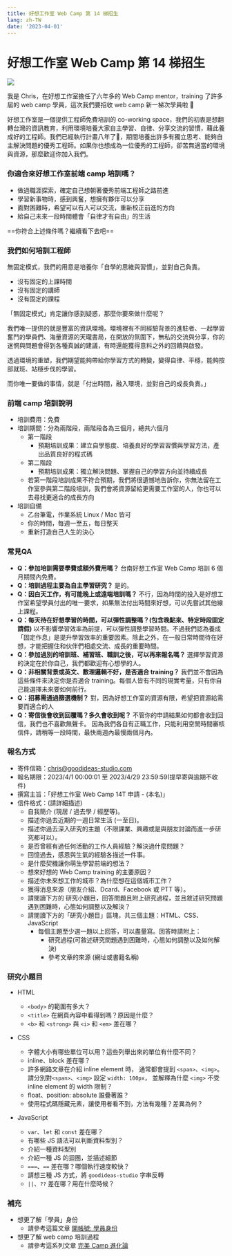 ```yaml
---
title: 好想工作室 Web Camp 第 14 梯招生
lang: zh-TW
date: '2023-04-01'
---
```

# 好想工作室 Web Camp 第 14 梯招生

![](https://i.imgur.com/X2ckpS3.jpg)

我是 Chris，在好想工作室擔任了六年多的 Web Camp mentor，training 了許多屆的 web camp 學員，這次我們要招收 web camp 新一梯次學員啦 🎉

好想工作室是一個提供工程師免費培訓的 co-working space，我們的初衷是想翻轉台灣的資訊教育，利用環境培養大家自主學習、自律、分享交流的習慣，藉此養成好的工程師。我們已經執行計畫八年了🎉，期間培養出許多有獨立思考、能夠自主解決問題的優秀工程師。如果你也想成為一位優秀的工程師，卻苦無適當的環境與資源，那麼歡迎你加入我們。

### 你適合來好想工作室前端 camp 培訓嗎？
- 做過職涯探索，確定自己想朝著優秀前端工程師之路前進
- 學習新事物時，感到興奮，想擁有夥伴可以分享
- 面對困難時，希望可以有人可以交流，重新校正前進的方向
- 給自己未來一段時間體會「自律才有自由」的生活

==你符合上述條件嗎？繼續看下去吧==


### 我們如何培訓工程師
無固定模式，我們的用意是培養你「自學的思維與習慣」，並對自己負責。
- 沒有固定的上課時間
- 沒有固定的講師
- 沒有固定的課程

「無固定模式」肯定讓你感到疑惑，那麼你要來做什麼呢？

我們唯一提供的就是豐富的資訊環境。環境裡有不同經驗背景的進駐者、一起學習奮鬥的學員們、海量資源的天瓏書局，在開放的氛圍下，無私的交流與分享，你的迷惘與問題會得到各種真誠的建議，有時還能獲得意料之外的回饋與啟發。

透過環境的重塑，我們期望能夠帶給你學習方式的轉變，變得自律、平穩，能夠按部就班、站穩步伐的學習。

而你唯一要做的事情，就是「付出時間，融入環境，並對自己的成長負責。」

### 前端 camp 培訓說明
- 培訓費用：免費
- 培訓期間：分為兩階段，兩階段各為三個月，總共六個月
    - 第一階段
        - 預期培訓成果：建立自學態度、培養良好的學習習慣與學習方法，產出品質良好的程式碼
    - 第二階段
        - 預期培訓成果：獨立解決問題、掌握自己的學習方向並持續成長
    - 若第一階段培訓成果不符合預期，我們將很遺憾地告訴你，你無法留在工作室參與第二階段培訓，我們會將資源留給更需要工作室的人，你也可以去尋找更適合的成長方向
- 培訓自備
    - 乙台筆電，作業系統 Linux / Mac 皆可
    - 你的時間，每週一至五，每日整天
    - 重新打造自己人生的決心


### 常見QA

- **Q：參加培訓需要學費或額外費用嗎？**
    台南好想工作室 Web Camp 培訓 6 個月期間內免費。
- **Q：培訓過程主要為自主學習研究？**
    是的。
- **Q：因白天工作，有可能晚上或遠端培訓嗎？**
    不行，因為時間的投入是好想工作室希望學員付出的唯一要求，如果無法付出時間來好想，可以先嘗試其他線上課程。
- **Q：每天待在好想學習的時間，可以彈性調整嗎？(包含晚點來、特定時段固定請假)**
    以不影響學習效率為前提，可以彈性調整學習時間。不過我們認為養成「固定作息」是提升學習效率的重要因素。除此之外，在一般日常時間待在好想，才能把握住和伙伴們相處交流、成長的重要時間。
- **Q：參加過別的培訓班、補習班、職訓之後，可以再來報名嗎？**
    選擇學習資源的決定在於你自己，我們都歡迎有心想學的人。
- **Q：非相關背景或英文、數理邏輯不好，是否適合 training？**
    我們並不會因為這些條件來決定你是否適合 training。每個人皆有不同的現實考量，只有你自己能選擇未來要如何前行。
- **Q：招募需通過篩選機制？**
    對，因為好想工作室的資源有限，希望把資源給需要而適合的人
- **Q：寄信後會收到回覆嗎？多久會收到呢？**
    不管你的申請結果如何都會收到回信，我們也不喜歡無聲卡。
    因為我們各自有正職工作，只能利用空閒時間審核信件，請稍等一段時間，最快兩週內最慢兩個月內。


### 報名方式
- 寄件信箱：chris@goodideas-studio.com
- 報名期限：2023/4/1 00:00:01 至 2023/4/29 23:59:59(提早寄與逾期不收件)
- 撰寫主旨：「好想工作室 Web Camp 14T 申請 - (本名)」
- 信件格式：(請詳細描述)
    - 自我簡介 (現居 / 過去學 / 經歷等)。
    - 描述你過去近期的一週日常生活 (一至日)。
    - 描述你過去深入研究的主題（不限課業、興趣或是與朋友討論而進一步研究都可以）。
    - 是否曾經有過任何活動的工作人員經驗？解決過什麼問題？
    - 回憶過去，感恩與生氣的經驗各描述一件事。
    - 是什麼契機讓你萌生學習前端的想法？
    - 想來好想的 Web Camp training 的主要原因？
    - 描述你未來想工作的城市？為什麼想在這個城市工作？
    - 獲得消息來源（朋友介紹、Dcard、Facebook 或 PTT 等）。
    - 請閱讀下方的 研究小題目，回答問題且附上研究過程，並且敘述研究問題遇到困難時，心態如何調整以及解決？
    - 請閱讀下方的「研究小題目」區塊，共三個主題：HTML、CSS、JavaScript
        - 每個主題至少選一題以上回答，可以盡量寫。回答時請附上：
            - 研究過程(可敘述研究問題遇到困難時，心態如何調整以及如何解決)
            - 參考文章的來源 (網址或書籍名稱)

### 研究小題目
- HTML
    - `<body>` 的範圍有多大？
    - `<title>` 在網頁內容中看得到嗎？原因是什麼？
    - `<b>` 和 `<strong>` 與 `<i>` 和 `<em>` 差在哪？

- CSS
    - 字體大小有哪些單位可以用？這些列舉出來的單位有什麼不同？
    - inline、block 差在哪？
    - 許多網路文章在介紹 inline element 時，
      通常都會提到 `<span>`、`<img>`。
      請分別對`<span>`、`<img>` 設定 `width: 100px`，
      並解釋為什麼 `<img>` 不受 inline element 的 width 限制？
    - float、position: absolute 誰疊著誰？
    - 使用程式碼隱藏元素，讓使用者看不到，方法有幾種？差異為何？

- JavaScript
    - `var`、`let` 和 `const` 差在哪？
    - 有哪些 JS 語法可以判斷資料型別？
    - 介紹一種資料型別
    - 介紹一種 JS 的迴圈，並描述細節
    - `===`、`==` 差在哪？哪個執行速度較快？
    - 請想三種 JS 方式，將 `goodideas-studio` 字串反轉
    - `||`、`??` 差在哪？用在什麼時候？


### 補充
- 想更了解「學員」身份
    - 請參考這篇文章 [開帳號: 學員身份](https://ithelp.ithome.com.tw/articles/10241670)
- 想更了解 web camp 培訓過程
    - 請參考這系列文章 [完美 Camp 進化論](https://ithelp.ithome.com.tw/users/20107637/ironman/3641)
